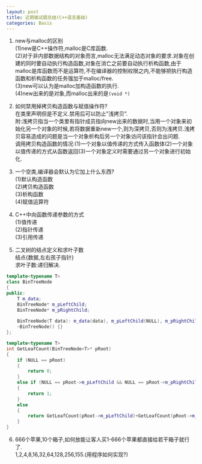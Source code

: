 ```yaml
---
layout: post
title: 近期面试题总结(C++语言基础)
categories: Basis
---
```


1. new与malloc的区别  
(1)new是C++操作符,malloc是C库函数.  
(2)对于非内部数据结构的对象而言,malloc无法满足动态对象的要求.对象在创建的同时要自动执行构造函数,对象在消亡之前要自动执行析构函数,由于malloc是库函数而不是运算符,不在编译器的控制权限之内,不能够把执行构造函数和析构函数的任务强加于malloc/free.  
(3)new可以认为是malloc加构造函数的执行.  
(4)new出来的是对象,而malloc出来的是`(void *)`  

2. 如何禁用掉拷贝构造函数与赋值操作符?  
在类里声明但是不定义.禁用后可以防止”浅拷贝”.  
附:浅拷贝指当一个类里有指针成员指向new出来的数据时,当用一个对象来初始化另一个对象的时候,若将数据重新new一个,则为深拷贝,否则为浅拷贝.浅拷贝容易造成的问题是当一个对象析构后另一个对象访问该指针会出问题.  
调用拷贝构造函数的情况:(1)一个对象以值传递的方式传入函数体(2)一个对象以值传递的方式从函数返回(3)一个对象定义时需要通过另一个对象进行初始化.  

3. 一个空类,编译器会默认为它加上什么东西?  
(1)默认构造函数  
(2)拷贝构造函数  
(3)析构函数  
(4)赋值运算符  

4. C++中向函数传递参数的方式  
(1)值传递  
(2)指针传递  
(3)引用传递  

5. 二叉树的结点定义和求叶子数  
结点{数据,左右孩子指针}  
求叶子数:递归解决.  

```c++
template<typename T>
class BinTreeNode
{
public:
    T m_data;
    BinTreeNode* m_pLeftChild;
    BinTreeNode* m_pRightChild;
    
    BinTreeNode(T data): m_data(data), m_pLeftChild(NULL), m_pRightChild(NULL) {}
    ~BinTreeNode() {}
};

template<typename T>
int GetLeafCount(BinTreeNode<T>* pRoot)
{
    if (NULL == pRoot)
    {
        return 0;
    }
    else if (NULL == pRoot->m_pLeftChild && NULL == pRoot->m_pRightChild)
    {
        return 1;
    }
    else
    {
        return GetLeafCount(pRoot->m_pLeftChild)+GetLeafCount(pRoot->m_pRightChild);
    }
}
```

6. 666个苹果,10个箱子,如何放能让客人买1-666个苹果都直接给若干箱子就行了.  
1,2,4,8,16,32,64,128,256,155.(用程序如何实现?)  
